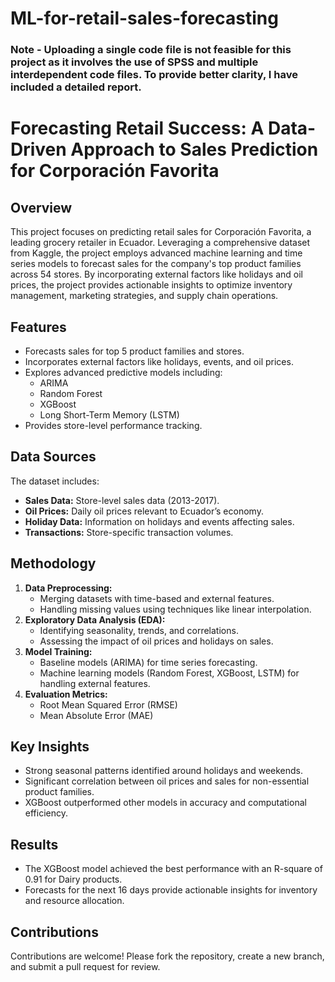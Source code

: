 # ML-for-retail-sales-forecasting
### Note - Uploading a single code file is not feasible for this project as it involves the use of SPSS and multiple interdependent code files. To provide better clarity, I have included a detailed report.

# Forecasting Retail Success: A Data-Driven Approach to Sales Prediction for Corporación Favorita

## Overview

This project focuses on predicting retail sales for Corporación Favorita, a leading grocery retailer in Ecuador. Leveraging a comprehensive dataset from Kaggle, the project employs advanced machine learning and time series models to forecast sales for the company's top product families across 54 stores. By incorporating external factors like holidays and oil prices, the project provides actionable insights to optimize inventory management, marketing strategies, and supply chain operations.

## Features

- Forecasts sales for top 5 product families and stores.
- Incorporates external factors like holidays, events, and oil prices.
- Explores advanced predictive models including:
  - ARIMA
  - Random Forest
  - XGBoost
  - Long Short-Term Memory (LSTM)
- Provides store-level performance tracking.

## Data Sources

The dataset includes:
- **Sales Data:** Store-level sales data (2013-2017).
- **Oil Prices:** Daily oil prices relevant to Ecuador’s economy.
- **Holiday Data:** Information on holidays and events affecting sales.
- **Transactions:** Store-specific transaction volumes.

## Methodology

1. **Data Preprocessing:**
   - Merging datasets with time-based and external features.
   - Handling missing values using techniques like linear interpolation.
2. **Exploratory Data Analysis (EDA):**
   - Identifying seasonality, trends, and correlations.
   - Assessing the impact of oil prices and holidays on sales.
3. **Model Training:**
   - Baseline models (ARIMA) for time series forecasting.
   - Machine learning models (Random Forest, XGBoost, LSTM) for handling external features.
4. **Evaluation Metrics:**
   - Root Mean Squared Error (RMSE)
   - Mean Absolute Error (MAE)

## Key Insights

- Strong seasonal patterns identified around holidays and weekends.
- Significant correlation between oil prices and sales for non-essential product families.
- XGBoost outperformed other models in accuracy and computational efficiency.



## Results

- The XGBoost model achieved the best performance with an R-square of 0.91 for Dairy products.
- Forecasts for the next 16 days provide actionable insights for inventory and resource allocation.

## Contributions

Contributions are welcome! Please fork the repository, create a new branch, and submit a pull request for review.

